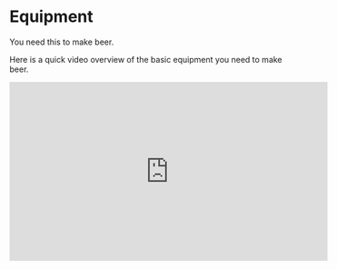 # Equipment

You need this to make beer.

Here is a quick video overview of the basic equipment you need to make beer.

<iframe width="560" height="315" src="https://www.youtube.com/embed/DU-vnK12gP4" title="YouTube video player" frameborder="0" allow="accelerometer; autoplay; clipboard-write; encrypted-media; gyroscope; picture-in-picture; web-share" allowfullscreen></iframe>
